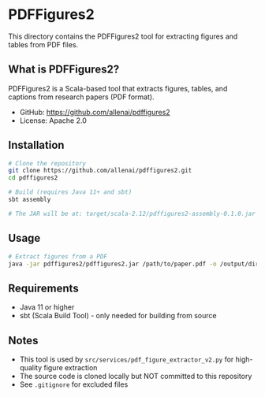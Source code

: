 # PDFFigures2

This directory contains the PDFFigures2 tool for extracting figures and tables from PDF files.

## What is PDFFigures2?

PDFFigures2 is a Scala-based tool that extracts figures, tables, and captions from research papers (PDF format).

- GitHub: https://github.com/allenai/pdffigures2
- License: Apache 2.0

## Installation

```bash
# Clone the repository
git clone https://github.com/allenai/pdffigures2.git
cd pdffigures2

# Build (requires Java 11+ and sbt)
sbt assembly

# The JAR will be at: target/scala-2.12/pdffigures2-assembly-0.1.0.jar
```

## Usage

```bash
# Extract figures from a PDF
java -jar pdffigures2/pdffigures2.jar /path/to/paper.pdf -o /output/directory/
```

## Requirements

- Java 11 or higher
- sbt (Scala Build Tool) - only needed for building from source

## Notes

- This tool is used by `src/services/pdf_figure_extractor_v2.py` for high-quality figure extraction
- The source code is cloned locally but NOT committed to this repository
- See `.gitignore` for excluded files
